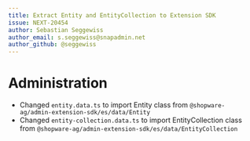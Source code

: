 ```yaml
---
title: Extract Entity and EntityCollection to Extension SDK
issue: NEXT-20454
author: Sebastian Seggewiss
author_email: s.seggewiss@snapadmin.net
author_github: @seggewiss
---
```

# Administration
* Changed `entity.data.ts` to import Entity class from `@shopware-ag/admin-extension-sdk/es/data/Entity`
* Changed `entity-collection.data.ts` to import EntityCollection class from `@shopware-ag/admin-extension-sdk/es/data/EntityCollection`
